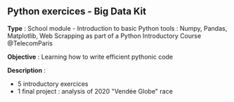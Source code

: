 ## Python exercices - Big Data Kit 

**Type** : School module - Introduction to basic Python tools : Numpy, Pandas, Matplotlib, Web Scrapping as part of a Python Introductory Course @TelecomParis

**Objective** : Learning how to write efficient pythonic code

**Description** : 
- 5 introductory exercices
- 1 final project : analysis of 2020 "Vendée Globe" race
